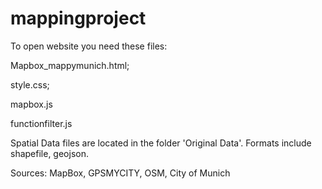 # mappingproject
To open website you need these files:

Mapbox_mappymunich.html;

style.css;

mapbox.js

functionfilter.js


Spatial Data files are located in the folder 'Original Data'. Formats include shapefile, geojson.

Sources: MapBox, GPSMYCITY, OSM, City of Munich
